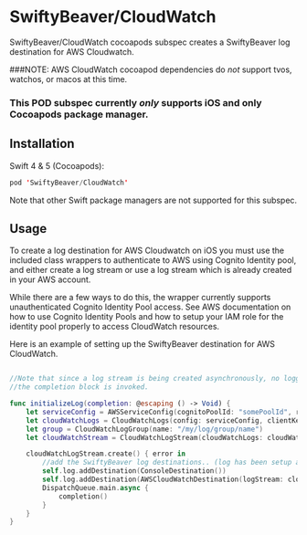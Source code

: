# SwiftyBeaver/CloudWatch

SwiftyBeaver/CloudWatch cocoapods subspec creates a SwiftyBeaver log destination for AWS Cloudwatch.

###NOTE: AWS CloudWatch cocoapod dependencies do *not* support tvos, watchos, or macos at this time.
### This POD subspec currently *only* supports iOS and only Cocoapods package manager.

## Installation

Swift 4 & 5 (Cocoapods):
``` Swift
pod 'SwiftyBeaver/CloudWatch'
```

Note that other Swift package managers are not supported for this subspec.

## Usage

To create a log destination for AWS Cloudwatch on iOS you must use the included class wrappers to authenticate to AWS using  Cognito Identity pool, and either create a log stream or use a log stream which is already created in your AWS account.

While there are a few ways to do this, the wrapper currently supports unauthenticated Cognito Identity Pool access.  See AWS documentation on how to use Cognito Identity Pools and how to setup your IAM role for the identity pool properly to access CloudWatch resources.

Here is an example of setting up the SwiftyBeaver destination for AWS CloudWatch.

``` Swift

//Note that since a log stream is being created asynchronously, no logging should occur in the app until
//the completion block is invoked.

func initializeLog(completion: @escaping () -> Void) {
    let serviceConfig = AWSServiceConfig(cognitoPoolId: "somePoolId", regionType: .USWest1).create()
    let cloudWatchLogs = CloudWatchLogs(config: serviceConfig, clientKey: "someClientKey")
    let group = CloudWatchLogGroup(name: "/my/log/group/name")
    let cloudWatchStream = CloudWatchLogStream(cloudWatchLogs: cloudWatchLogs, group: cloudWatchLogGroup, name: "/my/Log/stream/name")

    cloudWatchLogStream.create() { error in
        //add the SwiftyBeaver log destinations.. (log has been setup as in the SwiftyBeaver docs)
        self.log.addDestination(ConsoleDestination())
        self.log.addDestination(AWSCloudWatchDestination(logStream: cloudWatchLogStream))
        DispatchQueue.main.async {
            completion()
        }
    }
}

```

